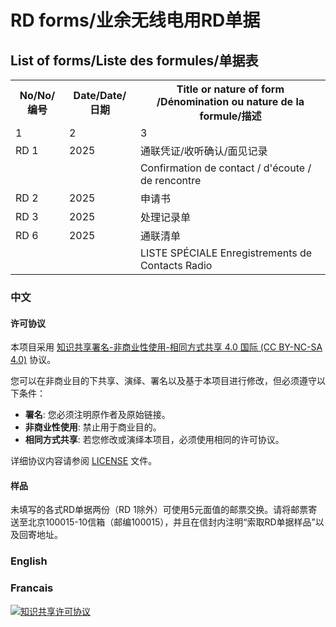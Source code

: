 ﻿# RD forms/业余无线电用RD单据

## List of forms/Liste des formules/单据表
<table>
  
<tr>
<th>No/No/编号</th>
<th>Date/Date/日期</th>
<th>Title or nature of form /Dénomination ou nature de la formule/描述</th></tr>

<tr><td>1</td><td>2</td>
<td>3</td>
</tr>

<tr><td>RD 1</td>
<td>2025</td><td>通联凭证/收听确认/面见记录</td></tr>
<tr><td></td>
<td></td><td>Confirmation de contact / d'écoute / de rencontre</td></tr>
<tr><td>RD 2</td><td>2025</td>
<td>申请书</td>
</tr>
<tr><td>RD 3</td><td>2025</td>
<td>处理记录单</td>
</tr>
<tr><td>RD 6</td><td>2025</td>
<td>通联清单</td>
</tr>
<tr><td></td>
<td></td><td>LISTE SPÉCIALE Enregistrements de Contacts Radio</td></tr>
</table>

### 中文

#### 许可协议
本项目采用 [知识共享署名-非商业性使用-相同方式共享 4.0 国际 (CC BY-NC-SA 4.0)](https://creativecommons.org/licenses/by-nc-sa/4.0/deed.zh) 协议。

您可以在非商业目的下共享、演绎、署名以及基于本项目进行修改，但必须遵守以下条件：
- **署名**: 您必须注明原作者及原始链接。
- **非商业性使用**: 禁止用于商业目的。
- **相同方式共享**: 若您修改或演绎本项目，必须使用相同的许可协议。

详细协议内容请参阅 [LICENSE](./LICENSE) 文件。

#### 样品
未填写的各式RD单据两份（RD 1除外）可使用5元面值的邮票交换。请将邮票寄送至北京100015-10信箱（邮编100015），并且在信封内注明“索取RD单据样品”以及回寄地址。

### English

### Francais



[![知识共享许可协议](https://i.creativecommons.org/l/by-nc-sa/4.0/88x31.png)](https://creativecommons.org/licenses/by-nc-sa/4.0/deed.zh)
